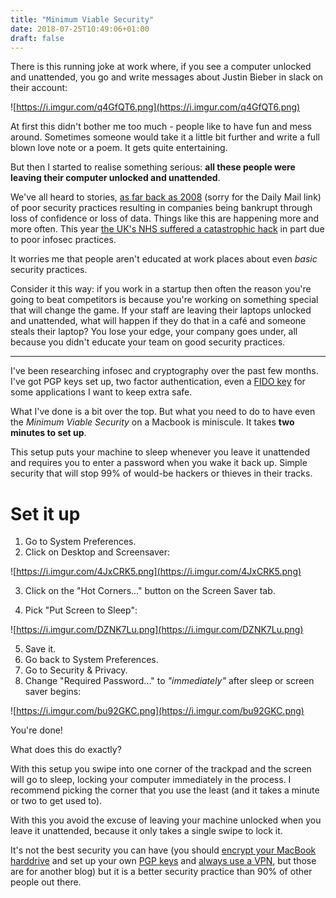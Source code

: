 ```yaml
---
title: "Minimum Viable Security"
date: 2018-07-25T10:49:06+01:00
draft: false
---
```


There is this running joke at work where, if you see a computer unlocked and unattended, you go and write messages about Justin Bieber in slack on their account:

![https://i.imgur.com/q4GfQT6.png](https://i.imgur.com/q4GfQT6.png)

At first this didn't bother me too much - people like to have fun and mess around. Sometimes someone would take it a little bit further and write a full blown love note or a poem. It gets quite entertaining.

But then I started to realise something serious: **all these people were leaving their computer unlocked and unattended**.

We've all heard to stories, [as far back as 2008](http://www.dailymail.co.uk/news/article-1082402/Tax-website-shut-memory-stick-secret-personal-data-12million-pub-car-park.html) (sorry for the Daily Mail link) of poor security practices resulting in companies being bankrupt through loss of confidence or loss of data. Things like this are happening more and more often. This year [the UK's NHS suffered a catastrophic hack](http://www.telegraph.co.uk/news/2017/05/12/nhs-hit-major-cyber-attack-hackers-demanding-ransom/) in part due to poor infosec practices.

It worries me that people aren't educated at work places about even _basic_ security practices.

Consider it this way: if you work in a startup then often the reason you're going to beat competitors is because you're working on something special that will change the game. If your staff are leaving their laptops unlocked and unattended, what will happen if they do that in a café and someone steals their laptop? You lose your edge, your company goes under, all because you didn't educate your team on good security practices.

---

I've been researching infosec and cryptography over the past few months. I've got PGP keys set up, two factor authentication, even a [FIDO key](https://www.yubico.com/) for some applications I want to keep extra safe.

What I've done is a bit over the top. But what you need to do to have even the _Minimum Viable Security_ on a Macbook is miniscule. It takes **two minutes to set up**.

This setup puts your machine to sleep whenever you leave it unattended and requires you to enter a password when you wake it back up. Simple security that will stop 99% of would-be hackers or thieves in their tracks.

# Set it up

1) Go to System Preferences.
2) Click on Desktop and Screensaver:

![https://i.imgur.com/4JxCRK5.png](https://i.imgur.com/4JxCRK5.png)

3) Click on the "Hot Corners..." button on the Screen Saver tab.

4) Pick "Put Screen to Sleep":

![https://i.imgur.com/DZNK7Lu.png](https://i.imgur.com/DZNK7Lu.png)

5) Save it.
6) Go back to System Preferences.
7) Go to Security & Privacy.
8) Change "Required Password..." to _"immediately"_ after sleep or screen saver begins:

![https://i.imgur.com/bu92GKC.png](https://i.imgur.com/bu92GKC.png)

You're done!

What does this do exactly?

With this setup you swipe into one corner of the trackpad and the screen will go to sleep, locking your computer immediately in the process. I recommend picking the corner that you use the least (and it takes a minute or two to get used to).

With this you avoid the excuse of leaving your machine unlocked when you leave it unattended, because it only takes a single swipe to lock it.

 It's not the best security you can have (you should [encrypt your MacBook harddrive](https://support.apple.com/en-us/HT204837) and set up your own [PGP keys](http://www.bitcoinnotbombs.com/beginners-guide-to-pgp/) and [always use a VPN](https://www.expressvpn.com/what-is-vpn), but those are for another blog) but it is a better security practice than 90% of other people out there.

